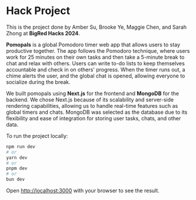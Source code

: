 # Hack Project
This is the project done by Amber Su, Brooke Ye, Maggie Chen, and Sarah Zhong at **BigRed Hacks 2024**.

**Pomopals** is a global Pomodoro timer web app that allows users to stay productive together. The app follows the Pomodoro technique, where users work for 25 minutes on their own tasks and then take a 5-minute break to chat and relax with others. Users can write to-do lists to keep themselves accountable and check in on others' progress. When the timer runs out, a chime alerts the user, and the global chat is opened, allowing everyone to socialize during the break.

We built pomopals using **Next.js** for the frontend and **MongoDB** for the backend. We chose Next.js because of its scalability and server-side rendering capabilities, allowing us to handle real-time features such as global timers and chats. MongoDB was selected as the database due to its flexibility and ease of integration for storing user tasks, chats, and other data.

To run the project locally:
```bash
npm run dev
# or
yarn dev
# or
pnpm dev
# or
bun dev
```

Open [http://localhost:3000](http://localhost:3000) with your browser to see the result.

